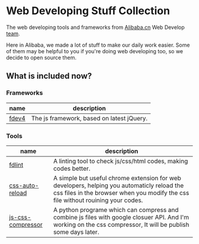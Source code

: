 # Web Developing Stuff Collection
The web developing tools and frameworks from [Alibaba.cn](http://alibaba.cn) Web Develop [team](http://www.fangdeng.org).

Here in Alibaba, we made a lot of stuff to make our daily work easier. Some of them may be helpful to you if you're doing web developing too, so we decide to open source them.

## What is included now?

### Frameworks

|name|description|
|----|----|
| [fdev4](https://github.com/swain/Fdev4) | The js framework, based on latest jQuery. |

### Tools

|name|description|
|----|----|
| [fdlint](https://github.com/qhwa/fdlint) | A linting tool to check js/css/html codes, making codes better. |
| [css-auto-reload](https://github.com/allenm/css-auto-reload) | A simple but useful chrome extension for web developers, helping you automaticly reload the css files in the browser when you modify the css file without rouining your codes. |
| [js-css-compressor](https://github.com/allenm/js-css-compressor) | A python programe which can compress and combine js files with google closuer API. And I'm working on the css compressor, It will be publish some days later. |
